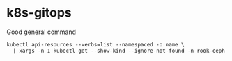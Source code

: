 # k8s-gitops


Good general command

```
kubectl api-resources --verbs=list --namespaced -o name \
  | xargs -n 1 kubectl get --show-kind --ignore-not-found -n rook-ceph
```